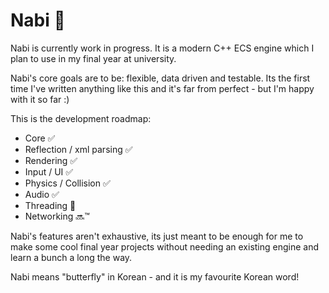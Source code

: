 # Nabi 🦋

Nabi is currently work in progress. It is a modern C++ ECS engine which I plan to use in my final year at university.

Nabi's core goals are to be: flexible, data driven and testable. 
Its the first time I've written anything like this and it's far from perfect - but I'm happy with it so far :)


This is the development roadmap:
- Core ✅
- Reflection / xml parsing ✅
- Rendering ✅
- Input / UI ✅
- Physics / Collision ✅
- Audio ✅
- Threading 🚧
- Networking 🔜™

Nabi's features aren't exhaustive, its just meant to be enough for me to make some cool final year projects without needing an existing engine and learn a bunch a long the way.

Nabi means "butterfly" in Korean - and it is my favourite Korean word!
